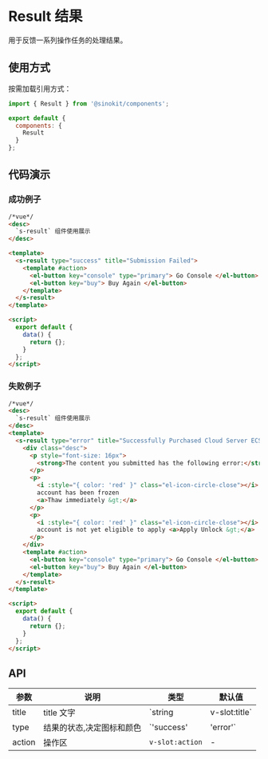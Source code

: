 # Result 结果

用于反馈一系列操作任务的处理结果。

## 使用方式

按需加载引用方式：

```javascript
import { Result } from '@sinokit/components';

export default {
  components: {
    Result
  }
};
```

## 代码演示

### 成功例子

```html
/*vue*/
<desc>
  `s-result` 组件使用展示
</desc>

<template>
  <s-result type="success" title="Submission Failed">
    <template #action>
      <el-button key="console" type="primary"> Go Console </el-button>
      <el-button key="buy"> Buy Again </el-button>
    </template>
  </s-result>
</template>

<script>
  export default {
    data() {
      return {};
    }
  };
</script>
```

### 失败例子

```html
/*vue*/
<desc>
  `s-result` 组件使用展示
</desc>
<template>
  <s-result type="error" title="Successfully Purchased Cloud Server ECS!">
    <div class="desc">
      <p style="font-size: 16px">
        <strong>The content you submitted has the following error:</strong>
      </p>
      <p>
        <i :style="{ color: 'red' }" class="el-icon-circle-close"></i> Your
        account has been frozen
        <a>Thaw immediately &gt;</a>
      </p>
      <p>
        <i :style="{ color: 'red' }" class="el-icon-circle-close"></i> Your
        account is not yet eligible to apply <a>Apply Unlock &gt;</a>
      </p>
    </div>
    <template #action>
      <el-button key="console" type="primary"> Go Console </el-button>
      <el-button key="buy"> Buy Again </el-button>
    </template>
  </s-result>
</template>

<script>
  export default {
    data() {
      return {};
    }
  };
</script>
```

## API

| 参数   | 说明                      | 类型                    | 默认值      |
| ------ | ------------------------- | ----------------------- | ----------- |
| title  | title 文字                | `string | v-slot:title` | -           |
| type   | 结果的状态,决定图标和颜色 | `'success' | 'error'`   | `'success'` |
| action | 操作区                    | `v-slot:action`         | -           |
